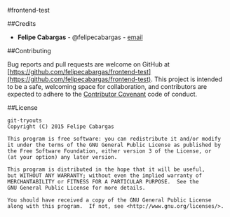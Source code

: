 #frontend-test

##Credits

- **Felipe Cabargas** - @felipecabargas - [email](mailto:felipe.cabargas@gmail.com)

##Contributing

Bug reports and pull requests are welcome on GitHub at [https://github.com/felipecabargas/frontend-test](https://github.com/felipecabargas/frontend-test). This project is intended to be a safe, welcoming space for collaboration, and contributors are expected to adhere to the [Contributor Covenant](http://contributor-covenant.org/) code of conduct.

##License

```
git-tryouts
Copyright (C) 2015 Felipe Cabargas

This program is free software: you can redistribute it and/or modify
it under the terms of the GNU General Public License as published by
the Free Software Foundation, either version 3 of the License, or
(at your option) any later version.

This program is distributed in the hope that it will be useful,
but WITHOUT ANY WARRANTY; without even the implied warranty of
MERCHANTABILITY or FITNESS FOR A PARTICULAR PURPOSE.  See the
GNU General Public License for more details.

You should have received a copy of the GNU General Public License
along with this program.  If not, see <http://www.gnu.org/licenses/>.

```
